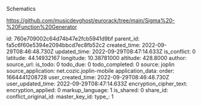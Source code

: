 Schematics

https://github.com/musicdevghost/eurorack/tree/main/Sigma%20-%20Function%20Generator


id: 760e709002c64d74b47e2fcb5941d9bf
parent_id: fa5c6f60e5394e2094bbcd7ec8fb52c2
created_time: 2022-09-29T08:46:48.730Z
updated_time: 2022-09-29T08:47:14.633Z
is_conflict: 0
latitude: 44.14932167
longitude: 10.38781000
altitude: 428.8000
author: 
source_url: 
is_todo: 0
todo_due: 0
todo_completed: 0
source: joplin
source_application: net.cozic.joplin-mobile
application_data: 
order: 1664441208728
user_created_time: 2022-09-29T08:46:48.730Z
user_updated_time: 2022-09-29T08:47:14.633Z
encryption_cipher_text: 
encryption_applied: 0
markup_language: 1
is_shared: 0
share_id: 
conflict_original_id: 
master_key_id: 
type_: 1